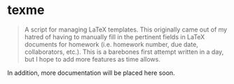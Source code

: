 # texme
> A script for managing LaTeX templates.
This originally came out of my hatred of having to manually fill in the pertinent
fields in LaTeX documents for homework (i.e. homework number, due date, collaborators, etc.).
This is a barebones first attempt written in a day, but I hope to add more 
features as time allows.

In addition, more documentation will be placed here soon. 